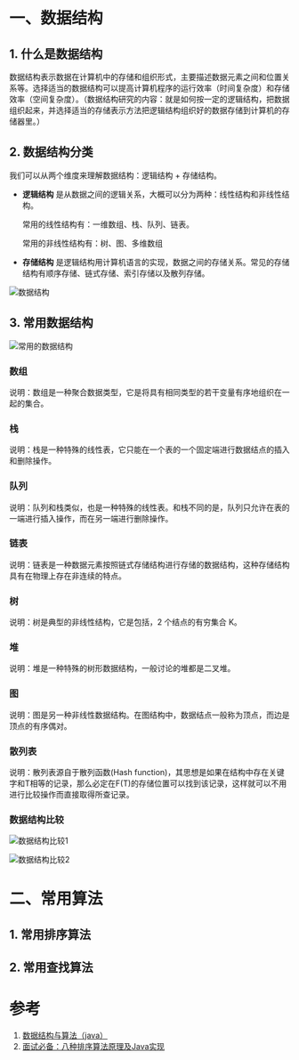 # 一、数据结构

## 1. 什么是数据结构

数据结构表示数据在计算机中的存储和组织形式，主要描述数据元素之间和位置关系等。选择适当的数据结构可以提高计算机程序的运行效率（时间复杂度）和存储效率（空间复杂度）。（数据结构研究的内容：就是如何按一定的逻辑结构，把数据组织起来，并选择适当的存储表示方法把逻辑结构组织好的数据存储到计算机的存储器里。）





## 2. 数据结构分类

我们可以从两个维度来理解数据结构：逻辑结构 + 存储结构。

* **逻辑结构** 是从数据之间的逻辑关系，大概可以分为两种：线性结构和非线性结构。

  常用的线性结构有：一维数组、栈、队列、链表。

  常用的非线性结构有：树、图、多维数组

* **存储结构** 是逻辑结构用计算机语言的实现，数据之间的存储关系。常见的存储结构有顺序存储、链式存储、索引存储以及散列存储。

![数据结构](https://user-gold-cdn.xitu.io/2018/7/5/1646934ddca34f46?imageView2/0/w/1280/h/960/format/webp/ignore-error/1)





## 3. 常用数据结构

![常用的数据结构](https://user-gold-cdn.xitu.io/2018/7/5/164691919d4d6ddc?imageView2/0/w/1280/h/960/format/webp/ignore-error/1)



### 数组

说明：数组是一种聚合数据类型，它是将具有相同类型的若干变量有序地组织在一起的集合。



### 栈

说明：栈是一种特殊的线性表，它只能在一个表的一个固定端进行数据结点的插入和删除操作。



### 队列

说明：队列和栈类似，也是一种特殊的线性表。和栈不同的是，队列只允许在表的一端进行插入操作，而在另一端进行删除操作。



### 链表

说明：链表是一种数据元素按照链式存储结构进行存储的数据结构，这种存储结构具有在物理上存在非连续的特点。



### 树

说明：树是典型的非线性结构，它是包括，2 个结点的有穷集合 K。



### 堆

说明：堆是一种特殊的树形数据结构，一般讨论的堆都是二叉堆。



### 图

说明：图是另一种非线性数据结构。在图结构中，数据结点一般称为顶点，而边是顶点的有序偶对。



### 散列表

说明：散列表源自于散列函数(Hash function)，其思想是如果在结构中存在关键字和T相等的记录，那么必定在F(T)的存储位置可以找到该记录，这样就可以不用进行比较操作而直接取得所查记录。



### 数据结构比较

![数据结构比较1](https://user-gold-cdn.xitu.io/2018/7/5/1646944a33016884?imageView2/0/w/1280/h/960/format/webp/ignore-error/1)



![数据结构比较2](https://user-gold-cdn.xitu.io/2018/7/5/164694fb89dc5080?imageView2/0/w/1280/h/960/format/webp/ignore-error/1)





# 二、常用算法

## 1. 常用排序算法





## 2. 常用查找算法







# 参考

1. [数据结构与算法（java）](https://juejin.cn/post/6844903633914445837)
2. [面试必备：八种排序算法原理及Java实现](https://juejin.cn/post/6844903687932887053)